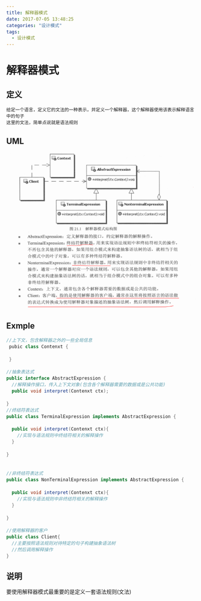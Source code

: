 ```yaml
---
title: 解释器模式
date: 2017-07-05 13:48:25
categories: "设计模式"
tags:
  - 设计模式
---
```

# 解释器模式

## 定义
    给定一个语言，定义它的文法的一种表示，并定义一个解释器，这个解释器使用该表示解释语言
    中的句子
    这里的文法，简单点说就是语法规则

## UML

![解释器模式UML](interpreter/5.png)


## Exmple
```java
//上下文，包含解释器之外的一些全局信息
 pubic class Contenxt {

 }

//抽象表达式
public interface AbstractExpression {
  //解释操作接口，传入上下文对象(包含各个解释器需要的数据或是公共功能)
  public void interpret(Contenxt ctx);

}
//终结符表达式
public class TerminalExpression implements AbstractExpression {

  public void interpret(Contenxt ctx){
    //实现与语法规则中终结符相关的解释操作
  }

}


//非终结符表达式
public class NonTerminalExpression implements AbstractExpression {

  public void interpret(Contenxt ctx){
    //实现与语法规则中非终结符相关的解释操作
  }

}

//使用解释器的客户
public class Client{
  //主要按照语法规则对待特定的句子构建抽象语法树
  //然后调用解释操作
}

```

## 说明
要使用解释器模式最重要的是定义一套语法规则(文法)
